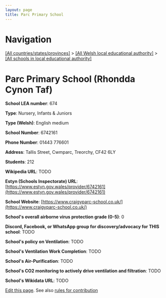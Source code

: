```yaml
---
layout: page
title: Parc Primary School
---
```

# Navigation

[[All countries/states/provinces]](../../..) > [[All Welsh local educational authority]](../..) > [[All schools in local educational authority]](..)

# Parc Primary School (Rhondda Cynon Taf)

**School LEA number**: 674

**Type**: Nursery, Infants & Juniors

**Type (Welsh)**: English medium

**School Number**: 6742161

**Phone Number**: 01443 776601

**Address**: Tallis Street, Cwmparc, Treorchy, CF42 6LY

**Students**: 212

**Wikipedia URL**: TODO

**Estyn (Schools Inspectorate) URL**: [https://www.estyn.gov.wales/provider/6742161](https://www.estyn.gov.wales/provider/6742161)

**School Website**: [https://www.craigyparc-school.co.uk/](https://www.craigyparc-school.co.uk/)

**School's overall airborne virus protection grade (0-5)**: 0

**Discord, Facebook, or WhatsApp group for discovery/advocacy for THIS school**: TODO

**School's policy on Ventilation**: TODO

**School's Ventilation Work Completion**: TODO

**School's Air-Purification**: TODO

**School's CO2 monitoring to actively drive ventilation and filtration**: TODO

**School's Wikidata URL**: TODO




[Edit this page](https://github.com/ventilate-schools/Wales/edit/prif/./Rhondda_Cynon_Taf/Parc_Primary_School.md). See also [rules for contribution](../../../contribution-rules/)